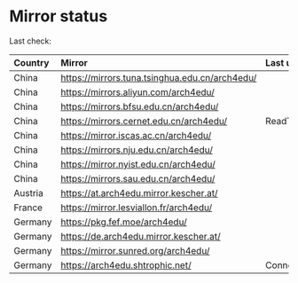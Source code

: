 <script src="./time.js"></script>
# Mirror status
Last check: <script type="text/javascript">localize(1753335096.429298);</script>

|Country|Mirror|Last update|
|:------|:-----|:----------|
|China|https://mirrors.tuna.tsinghua.edu.cn/arch4edu/|<script type="text/javascript">localize(1753296569);</script>|
|China|https://mirrors.aliyun.com/arch4edu/|<script type="text/javascript">localize(1753296569);</script>|
|China|https://mirrors.bfsu.edu.cn/arch4edu/|<script type="text/javascript">localize(1753296569);</script>|
|China|https://mirrors.cernet.edu.cn/arch4edu/|ReadTimeout|
|China|https://mirror.iscas.ac.cn/arch4edu/|<script type="text/javascript">localize(1753296569);</script>|
|China|https://mirrors.nju.edu.cn/arch4edu/|<script type="text/javascript">localize(1753296569);</script>|
|China|https://mirror.nyist.edu.cn/arch4edu/|<script type="text/javascript">localize(1753296569);</script>|
|China|https://mirrors.sau.edu.cn/arch4edu/|<script type="text/javascript">localize(1752994001);</script>|
|Austria|https://at.arch4edu.mirror.kescher.at/|<script type="text/javascript">localize(1753296569);</script>|
|France|https://mirror.lesviallon.fr/arch4edu/|<script type="text/javascript">localize(1753296569);</script>|
|Germany|https://pkg.fef.moe/arch4edu/|<script type="text/javascript">localize(1753296569);</script>|
|Germany|https://de.arch4edu.mirror.kescher.at/|<script type="text/javascript">localize(1753296569);</script>|
|Germany|https://mirror.sunred.org/arch4edu/|<script type="text/javascript">localize(1753296569);</script>|
|Germany|https://arch4edu.shtrophic.net/|ConnectionError|

<script src="./tablefilter/tablefilter.js"></script>
<script src="./table.js"></script>
